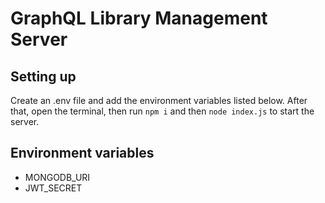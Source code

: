 # GraphQL Library Management Server
## Setting up
Create an .env file and add the environment variables listed below. After that, open the terminal, then run `npm i` and then `node index.js` to start the server.
## Environment variables
- MONGODB_URI
- JWT_SECRET
